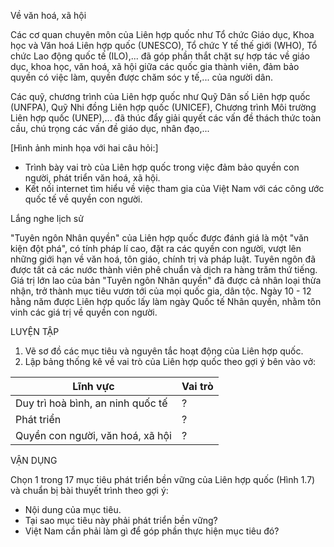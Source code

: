 Về văn hoá, xã hội

Các cơ quan chuyên môn của Liên hợp quốc như Tổ chức Giáo dục, Khoa học và Văn hoá Liên hợp quốc (UNESCO), Tổ chức Y tế thế giới (WHO), Tổ chức Lao động quốc tế (ILO),... đã góp phần thắt chặt sự hợp tác về giáo dục, khoa học, văn hoá, xã hội giữa các quốc gia thành viên, đảm bảo quyền có việc làm, quyền được chăm sóc y tế,... của người dân.

Các quỹ, chương trình của Liên hợp quốc như Quỹ Dân số Liên hợp quốc (UNFPA), Quỹ Nhi đồng Liên hợp quốc (UNICEF), Chương trình Môi trường Liên hợp quốc (UNEP),... đã thúc đẩy giải quyết các vấn đề thách thức toàn cầu, chú trọng các vấn đề giáo dục, nhân đạo,...

[Hình ảnh minh họa với hai câu hỏi:]
- Trình bày vai trò của Liên hợp quốc trong việc đảm bảo quyền con người, phát triển văn hoá, xã hội.
- Kết nối internet tìm hiểu về việc tham gia của Việt Nam với các công ước quốc tế về quyền con người.

Lắng nghe lịch sử

"Tuyên ngôn Nhân quyền" của Liên hợp quốc được đánh giá là một "văn kiện đột phá", có tính pháp lí cao, đặt ra các quyền con người, vượt lên những giới hạn về văn hoá, tôn giáo, chính trị và pháp luật. Tuyên ngôn đã được tất cả các nước thành viên phê chuẩn và dịch ra hàng trăm thứ tiếng. Giá trị lớn lao của bản "Tuyên ngôn Nhân quyền" đã được cả nhân loại thừa nhận, trở thành mục tiêu vươn tới của mọi quốc gia, dân tộc. Ngày 10 - 12 hằng năm được Liên hợp quốc lấy làm ngày Quốc tế Nhân quyền, nhằm tôn vinh các giá trị về quyền con người.

LUYỆN TẬP

1. Vẽ sơ đồ các mục tiêu và nguyên tắc hoạt động của Liên hợp quốc.
2. Lập bảng thống kê về vai trò của Liên hợp quốc theo gợi ý bên vào vở:

Lĩnh vực | Vai trò
--- | ---
Duy trì hoà bình, an ninh quốc tế | ?
Phát triển | ?
Quyền con người, văn hoá, xã hội | ?

VẬN DỤNG

Chọn 1 trong 17 mục tiêu phát triển bền vững của Liên hợp quốc (Hình 1.7) và chuẩn bị bài thuyết trình theo gợi ý:
- Nội dung của mục tiêu.
- Tại sao mục tiêu này phải phát triển bền vững?
- Việt Nam cần phải làm gì để góp phần thực hiện mục tiêu đó?